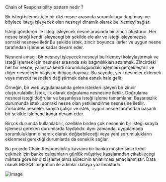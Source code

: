 Chain of Responsibility pattern nedir ?

Bir istegi islemek için bir dizi nesne arasında sorumlulugu dagıtmayı ve böylece istegi işleyecek olan nesneyi dinamik olarak belirlemeyi sağlar.

Istegi gönderen ile  istegi işleyecek nesne arasında bir zincir oluşturur. Her nesne isteği kendi işleyecegi bir şekilde ele alır  ve isteği işleyemezse sonraki nesneye iletir.Bu şekilde istek, zincir boyunca ilerler ve uygun nesne tarafından işlenene kadar devam eder.

Nesneni amacı:
Bir nesneyi işleyecek nesneyi belirlemeyi kolaylaştırmak ve isteği işlemek için nesneler arasında sıkı bagımlılıkları azaltmak.
Zincirdeki her bir nesne, yalnızca kendi sorumluluğundaki işlemleri gerçekleştirir ve diğer nesnelerin bilgisine ihtiyaç duymaz. Bu sayede, yeni nesneler eklemek veya mevcut nesneleri değiştirmek daha esnek hale gelir.

Örneğin, bir web uygulamasında gelen istekleri işleyen bir zincir oluşturulabilir. İstek, ilk olarak doğrulama nesnesine iletilir. Doğrulama nesnesi isteği doğrular ve başarılıysa isteği işleme tamamlanır. Başarısızlık durumunda istek, sonraki nesne olan yetkilendirme nesnesine iletilir. Zincirdeki nesneler sırayla çalışır ve istek, uygun nesne tarafından başarılı bir şekilde işlenene kadar devam eder.

Birçok durumda kullanılabilir, özellikle birden çok nesnenin bir isteği sırayla işlemesi gereken durumlarda faydalıdır. Aynı zamanda, uygulamada sorumlulukların dinamik olarak değişebileceği veya yeni sorumlulukların eklenmesi gerektiği durumlarda da esneklik sağlar.

Bu projede Chain Responsibility kavramı bir banka müşterisinin kredi çekmek için banka çalışanların günlük müştriye kasalarından çıkabilecegi miktara göre bir dizi işleme alma sürecinin anlatılması amaçlanmıştır.
Data olarak MSSQL migration ile adımlar dataya yazılmaktadır. 


![image](https://github.com/ferhanabaci/DesignPatterns/assets/84642053/2b244c70-7eca-4c9a-b804-ae98ccd07c91)

